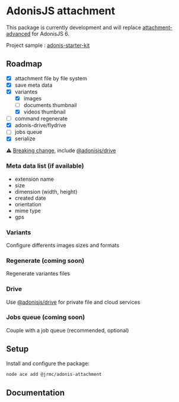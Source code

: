 # AdonisJS attachment

This package is currently development and will replace [attachment-advanced](https://github.com/batosai/attachment-advanced) for AdonisJS 6.

Project sample : [adonis-starter-kit](https://github.com/batosai/adonis-starter-kit)

## Roadmap

- [x] attachment file by file system
- [x] save meta data
- [x] variantes
  - [x] images
  - [ ] documents thumbnail
  - [x] videos thumbnail
- [ ] command regenerate
- [x] adonis-drive/flydrive
- [ ] jobs queue
- [x] serialize

⚠️ [Breaking change](https://github.com/batosai/adonis-attachment/blob/main/CHANGELOG.md), include [@adonisjs/drive](https://docs.adonisjs.com/guides/digging-deeper/drive)

### Meta data list (if available)

- extension name
- size
- dimension (width, height)
- created date
- orientation
- mime type
- gps

### Variants

Configure differents images sizes and formats

### Regenerate (coming soon)

Regenerate variantes files

### Drive

Use [@adonisjs/drive](https://docs.adonisjs.com/guides/digging-deeper/drive) for private file and cloud services

### Jobs queue (coming soon)

Couple with a job queue (recommended, optional)

## Setup

Install and configure the package:

```sh
node ace add @jrmc/adonis-attachment
```

## Documentation

